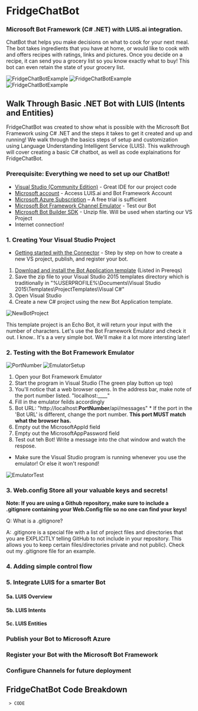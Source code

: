 #  FridgeChatBot
### Microsoft Bot Framework (C# .NET) with LUIS.ai integration.

ChatBot that helps you make decisions on what to cook for your next meal. The bot takes ingredients that you have at home, or would like to cook with and offers recipes with ratings, links and pictures. Once you decide on a recipe, it can send you a grocery list so you know exactly what to buy! This bot can even retain the state of your grocery list.

![FridgeChatBotExample](Images/Chat1.PNG)
![FridgeChatBotExample](Images/Chat2.PNG)
![FridgeChatBotExample](Images/Chat3.PNG)

## Walk Through Basic .NET Bot with LUIS (Intents and Entities)
FridgeChatBot was created to show what is possible with the Microsoft Bot Framework using C# .NET and the steps it takes to get it created and up and running! We walk through the basics steps of setup and customization using Language Understanding Intelligent Service (LUIS). This walkthrough will cover creating a basic C# chatbot, as well as code explainations for FridgeChatBot.

### Prerequisite: Everything we need to set up our ChatBot!
* [Visual Studio (Community Edition)](https://www.visualstudio.com/vs/) - Great IDE for our project code
* [Microsoft account](http://accounts.microsoft.com) - Access LUIS.ai and Bot Framework Account
* [Microsoft Azure Subscription](http://azure.com) – A free trial is sufficient
* [Microsoft Bot Framework Channel Emulator](https://docs.botframework.com/en-us/tools/bot-framework-emulator/#navtitle) - Test our Bot
* [Microsoft Bot Builder SDK](http://aka.ms/bf-bc-vstemplate) - Unzip file. Will be used when starting our VS Project
* Internet connection!

### 1. Creating Your Visual Studio Project
* [Getting started with the Connector](https://docs.botframework.com/en-us/csharp/builder/sdkreference/gettingstarted.html) - Step by step on how to create a new VS project, publish, and register your bot.

1. [Download and install the Bot Application template](http://aka.ms/bf-bc-vstemplate) (Listed in Prereqs)
2. Save the zip file to your Visual Studio 2015 templates directory which is traditionally in "%USERPROFILE%\Documents\Visual Studio 2015\Templates\ProjectTemplates\Visual C#\"
3. Open Visual Studio
4. Create a new C# project using the new Bot Application template.

![NewBotProject](Images/NewProject.PNG)

This template project is an Echo Bot, it will return your input with the number of characters. Let's use the Bot Framework Emulator and check it out. I know.. It's a a very simple bot. We'll make it a lot more intersting later!

### 2. Testing with the Bot Framework Emulator
![PortNumber](Images/PortNumber.PNG)
![EmulatorSetup](Images/EmulatorSetup.PNG)

1. Open your Bot Framework Emulator
2. Start the program in Visual Studio (The green play button up top)
3. You'll notice that a web browser opens. In the address bar, make note of the port number listed. "localhost:____"
4. Fill in the emulator feilds accordingly
  1. Bot URL: "http://localhost:**PortNumber**/api/messages"
    * If the port in the 'Bot URL' is different, change the port number. **This port MUST match what the browser has.**
  2. Empty out the MicrosoftAppId field
  3. Empty out the MicrosoftAppPassword field
5. Test out teh Bot! Write a message into the chat window and watch the respose.
  * Make sure the Visual Studio program is running whenever you use the emulator! Or else it won't respond!

![EmulatorTest](Images/EmulatorTest.PNG)

### 3. Web.config Store all your valuable keys and secrets!



**Note: If you are using a Github repository, make sure to include a .gitignore containing your Web.Config file so no one can find your keys!**

Q: What is a .gitignore?

A: .gitignore is a special file with a list of project files and directories that you are EXPLICITLY telling GitHub to not include in your repository. This allows you to keep certain files/directories private and not public). Check out my .gitignore file for an example.

### 4. Adding simple control flow

### 5. Integrate LUIS for a smarter Bot
#### 5a. LUIS Overview
#### 5b. LUIS Intents
#### 5c. LUIS Entities

### Publish your Bot to Microsoft Azure
### Register your Bot with the Microsoft Bot Framework
### Configure Channels for future deployment

## FridgeChatBot Code Breakdown


 ```
  > CODE
 ````

